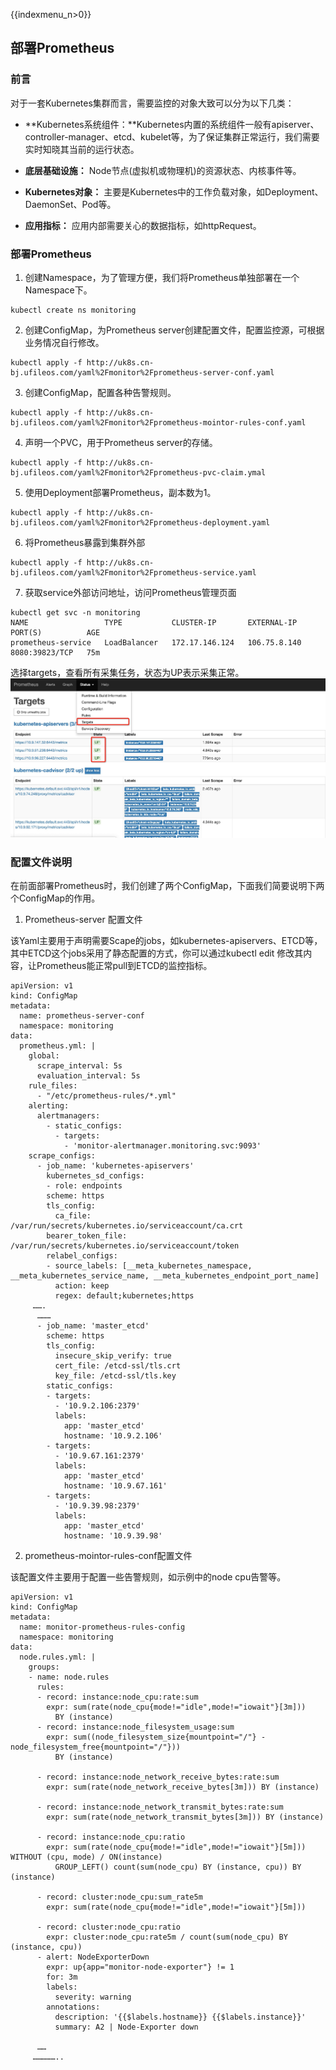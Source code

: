 {{indexmenu_n>0}}
## 部署Prometheus

### 前言

对于一套Kubernetes集群而言，需要监控的对象大致可以分为以下几类：

* **Kubernetes系统组件：**Kubernetes内置的系统组件一般有apiserver、controller-manager、etcd、kubelet等，为了保证集群正常运行，我们需要实时知晓其当前的运行状态。

* **底层基础设施：** Node节点(虚拟机或物理机)的资源状态、内核事件等。

* **Kubernetes对象：** 主要是Kubernetes中的工作负载对象，如Deployment、DaemonSet、Pod等。

* **应用指标：** 应用内部需要关心的数据指标，如httpRequest。

### 部署Prometheus

1. 创建Namespace，为了管理方便，我们将Prometheus单独部署在一个Namespace下。

```
kubectl create ns monitoring
```

2. 创建ConfigMap，为Prometheus server创建配置文件，配置监控源，可根据业务情况自行修改。

```
kubectl apply -f http://uk8s.cn-bj.ufileos.com/yaml%2Fmonitor%2Fprometheus-server-conf.yaml
```

3. 创建ConfigMap，配置各种告警规则。

```
kubectl apply -f http://uk8s.cn-bj.ufileos.com/yaml%2Fmonitor%2Fprometheus-mointor-rules-conf.yaml
```
4. 声明一个PVC，用于Prometheus server的存储。

```
kubectl apply -f http://uk8s.cn-bj.ufileos.com/yaml%2Fmonitor%2Fprometheus-pvc-claim.ymal
```

5. 使用Deployment部署Prometheus，副本数为1。

```
kubectl apply -f http://uk8s.cn-bj.ufileos.com/yaml%2Fmonitor%2Fprometheus-deployment.yaml
```

6. 将Prometheus暴露到集群外部

```
kubectl apply -f http://uk8s.cn-bj.ufileos.com/yaml%2Fmonitor%2Fprometheus-service.yaml

```

7. 获取service外部访问地址，访问Prometheus管理页面

```
kubectl get svc -n monitoring
NAME                 TYPE           CLUSTER-IP       EXTERNAL-IP    PORT(S)          AGE
prometheus-service   LoadBalancer   172.17.146.124   106.75.8.140   8080:39823/TCP   75m
```

选择targets，查看所有采集任务，状态为UP表示采集正常。
![](/images/monitor/prometheus/pro_good.jpg)

### 配置文件说明

在前面部署Prometheus时，我们创建了两个ConfigMap，下面我们简要说明下两个ConfigMap的作用。

1. Prometheus-server 配置文件

该Yaml主要用于声明需要Scape的jobs，如kubernetes-apiservers、ETCD等，其中ETCD这个jobs采用了静态配置的方式，你可以通过kubectl edit 修改其内容，让Prometheus能正常pull到ETCD的监控指标。

```
apiVersion: v1
kind: ConfigMap
metadata:
  name: prometheus-server-conf
  namespace: monitoring
data:
  prometheus.yml: |
    global:
      scrape_interval: 5s
      evaluation_interval: 5s
    rule_files:
      - "/etc/prometheus-rules/*.yml"
    alerting:
      alertmanagers:
        - static_configs:
          - targets:
            - 'monitor-alertmanager.monitoring.svc:9093'
    scrape_configs:
      - job_name: 'kubernetes-apiservers'
        kubernetes_sd_configs:
        - role: endpoints
        scheme: https
        tls_config:
          ca_file: /var/run/secrets/kubernetes.io/serviceaccount/ca.crt
        bearer_token_file: /var/run/secrets/kubernetes.io/serviceaccount/token
        relabel_configs:
        - source_labels: [__meta_kubernetes_namespace, __meta_kubernetes_service_name, __meta_kubernetes_endpoint_port_name]
          action: keep
          regex: default;kubernetes;https
     …….
      ………
      - job_name: 'master_etcd'
        scheme: https
        tls_config:
          insecure_skip_verify: true
          cert_file: /etcd-ssl/tls.crt
          key_file: /etcd-ssl/tls.key
        static_configs:
        - targets:
          - '10.9.2.106:2379'
          labels:
            app: 'master_etcd'
            hostname: '10.9.2.106'
        - targets:
          - '10.9.67.161:2379'
          labels:
            app: 'master_etcd'
            hostname: '10.9.67.161'  
        - targets:
          - '10.9.39.98:2379'
          labels:
            app: 'master_etcd'
            hostname: '10.9.39.98'

```

2. prometheus-mointor-rules-conf配置文件

该配置文件主要用于配置一些告警规则，如示例中的node cpu告警等。

```
apiVersion: v1
kind: ConfigMap
metadata:
  name: monitor-prometheus-rules-config
  namespace: monitoring
data:
  node.rules.yml: |
    groups:
    - name: node.rules
      rules:
      - record: instance:node_cpu:rate:sum
        expr: sum(rate(node_cpu{mode!="idle",mode!="iowait"}[3m]))
          BY (instance)
      - record: instance:node_filesystem_usage:sum
        expr: sum((node_filesystem_size{mountpoint="/"} - node_filesystem_free{mountpoint="/"}))
          BY (instance)

      - record: instance:node_network_receive_bytes:rate:sum
        expr: sum(rate(node_network_receive_bytes[3m])) BY (instance)

      - record: instance:node_network_transmit_bytes:rate:sum
        expr: sum(rate(node_network_transmit_bytes[3m])) BY (instance)

      - record: instance:node_cpu:ratio
        expr: sum(rate(node_cpu{mode!="idle",mode!="iowait"}[5m])) WITHOUT (cpu, mode) / ON(instance)
          GROUP_LEFT() count(sum(node_cpu) BY (instance, cpu)) BY (instance)

      - record: cluster:node_cpu:sum_rate5m
        expr: sum(rate(node_cpu{mode!="idle",mode!="iowait"}[5m]))

      - record: cluster:node_cpu:ratio
        expr: cluster:node_cpu:rate5m / count(sum(node_cpu) BY (instance, cpu))
      - alert: NodeExporterDown
        expr: up{app="monitor-node-exporter"} != 1
        for: 3m
        labels:
          severity: warning
        annotations:
          description: '{{$labels.hostname}} {{$labels.instance}}'
          summary: A2 | Node-Exporter down

      ……
     ……………..
 
```
